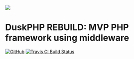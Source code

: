 ![](LOGO)
# DuskPHP REBUILD: MVP PHP framework using middleware
[![GitHub](https://img.shields.io/github/license/mashape/apistatus.svg)](LICENSE)
[![Travis CI Build Status]()]()

